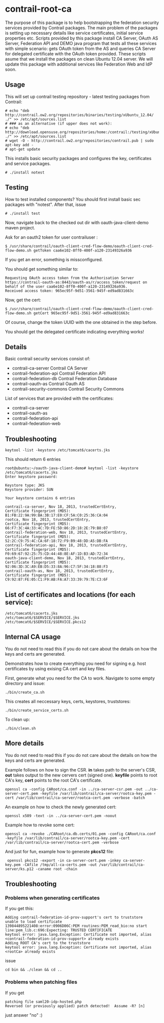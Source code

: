contrail-root-ca
================

The purpose of this package is to help bootstrapping the federation security services provided by Contrail packages. 
The main problem of the packages is setting up necessary details like service certificates, initial service properties etc.
Scripts provided by this package install CA Server, OAuth AS Server, Federation API and DEMO java program that tests
all these services with simple scenario: gets OAuth token from the AS and queries CA Server for delegated certificate
with the OAuth token provided. These scripts asume that we install the packages on clean Ubuntu 12.04 server. We will update this package with additional services like Federation Web and IdP soon.

Usage
---------
This will set up contrail testing repository - latest testing packages from Contrail:
```
# echo "deb http://contrail.ow2.org/repositories/binaries/testing/xUbuntu_12.04/ ./" >> /etc/apt/sources.list
# ### as an alternative (if upper does not work):
# echo "deb http://download.opensuse.org/repositories/home:/contrail:/testing/xUbuntu_12.04/ ./" >> /etc/apt/sources.list 
# wget -O - http://contrail.ow2.org/repositories/contrail.pub | sudo apt-key add -
# apt-get update
```

This installs basic security packages and configures the key, certificates and service packages. 
```
# ./install notest
```
Testing
----------

How to test installed components? You should first install basic sec packages with "notest". After that, issue
```
# ./install test
```

Now, navigate back to the checked out dir with oauth-java-client-demo maven project.

Ask for an oauth2 token for user  contrailuser :
```
$ /usr/share/contrail/oauth-client-cred-flow-demo/oauth-client-cred-flow-demo.sh getToken caa6e102-8ff0-400f-a120-23149326a936
```

If you get an error, something is missconfigured.

You should get something similar to:
```
Requesting OAuth access token from the Authorisation Server https://contrail-oauth-as:8443/oauth-as/r/access_token/request on behalf of the user caa6e102-8ff0-400f-a120-23149326a936.
Received access token: 965ec95f-9d51-3561-945f-ed9ad831663c
```

Now, get the cert:
```
$ /usr/share/contrail/oauth-client-cred-flow-demo/oauth-client-cred-flow-demo.sh getCert 965ec95f-9d51-3561-945f-ed9ad831663c
```
Of course, change the token UUID with the one obtained in the step before.

You should get the delegated certificate indicating everything works!

Details
----

Basic contrail security services consist of:

* contrail-ca-server Contrail CA Server
* contrail-federation-api Contrail Federation API
* contrail-federation-db Contrail Federation Database
* contrail-oauth-as Contrail Oauth AS
* contrail-security-commons Contrail Security Commons

List of services that are provided with the certificates:
* contrail-ca-server
* contrail-oauth-as
* contrail-federation-api
* contrail-federation-web

Troubleshooting
----------

```
keytool -list -keystore /etc/tomcat6/cacerts.jks
```

This should return 6 entries

```
root@ubuntu:~/oauth-java-client-demo# keytool -list -keystore /etc/tomcat6/cacerts.jks 
Enter keystore password:  

Keystore type: JKS
Keystore provider: SUN

Your keystore contains 6 entries

contrail-ca-server, Nov 18, 2013, trustedCertEntry,
Certificate fingerprint (MD5): B1:FB:22:9A:99:BA:3B:17:E0:CF:5A:C0:25:36:CA:04
rootca, Nov 18, 2013, trustedCertEntry,
Certificate fingerprint (MD5): 66:F7:3C:4A:33:4C:7D:FE:5D:86:2D:18:2E:79:B8:07
contrail-federation-web, Nov 18, 2013, trustedCertEntry,
Certificate fingerprint (MD5): 52:2C:C9:75:4C:CA:6F:18:72:F9:B9:48:DD:A5:DB:FA
contrail-federation-api, Nov 18, 2013, trustedCertEntry,
Certificate fingerprint (MD5): F0:69:67:92:25:75:CD:44:48:8E:AF:1D:B3:AD:72:34
oauth-java-client-demo, Nov 18, 2013, trustedCertEntry,
Certificate fingerprint (MD5): 92:06:3D:3C:A9:EB:D5:33:8A:96:C7:5F:34:18:88:F3
contrail-oauth-as, Nov 18, 2013, trustedCertEntry,
Certificate fingerprint (MD5): C9:92:87:FE:05:C1:F9:AB:FA:A7:33:39:79:7E:C3:6F
```

List of certificates and locations (for each service):
----------

```
/etc/tomcat6/cacerts.jks
/etc/tomcat6/$SERVICE/$SERVICE.jks
/etc/tomcat6/$SERVICE/$SERVICE.pkcs12
```

Internal CA usage
----------
You do not need to read this if you do not care about the details on how the keys and certs are generated.

Demonstrates how to create everything you need for signing e.g. host certificates by using exising CA cert and key files.

First, generate what you need for the CA to work. Navigate to some empty directory and issue:
```
./bin/create_ca.sh
```
This creates all neccessary keys, certs, keystores, truststores:
```
./bin/create_service_certs.sh
```
To clean up:
```
./bin/clean.sh
```

More details
----------

You do not need to read this if you do not care about the details on how the keys and certs are generated.

Example follows on how to sign the CSR. **in** takes path to the server's CSR, **out** takes output to the new cervers cert (signed one). **keyfile** points to root CA's key, **cert** points to the root CA's certificate.
```
openssl ca -config CARoot/ca.conf -in ../ca-server-csr.pem -out ../ca-server-cert.pem -keyfile /var/lib/contrail/ca-server/rootca-key.pem -cert /var/lib/contrail/ca-server/rootca-cert.pem -verbose -batch
```

An example on how to check the newly generated cert:
```
openssl x509 -text -in ../ca-server-cert.pem -noout
```

Example how to revoke some cert:
```
openssl ca -revoke ./CARoot/ca.db.certs/01.pem -config CARoot/ca.conf -keyfile /var/lib/contrail/ca-server/rootca-key.pem -cert /var/lib/contrail/ca-server/rootca-cert.pem -verbose
```

And just for fun, example how to generate **pkcs12** file:
```
 openssl pkcs12 -export -in ca-server-cert.pem -inkey ca-server-key.pem -CAfile /tmp/all-ca-certs.pem -out /var/lib/contrail/ca-server/ks.p12 -caname root -chain
```

Troubleshooting
----------

### Problems when generating certificates

If you get this:
```
Adding contrail-federation-id-prov-support's cert to truststore
unable to load certificate
139844895221408:error:0906D06C:PEM routines:PEM_read_bio:no start line:pem_lib.c:696:Expecting: TRUSTED CERTIFICATE
keytool error: java.lang.Exception: Certificate not imported, alias <contrail-federation-id-prov-support> already exists
Adding ROOT CA's cert to the truststore
keytool error: java.lang.Exception: Certificate not imported, alias <rootCa> already exists
```
issue 
```
cd bin && ./clean && cd ..
```
### Problems when patching files

If you get
```
patching file saml20-idp-hosted.php
Reversed (or previously applied) patch detected!  Assume -R? [n]
```
just answer "no" :)
